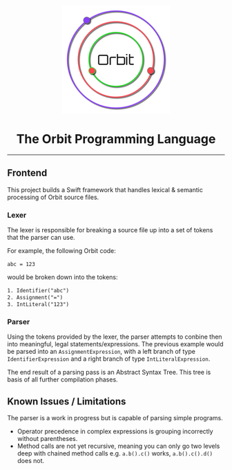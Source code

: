 <p align="center">
<img src="orbit_logo.png"/>
</p>
<h1 align="center">The Orbit Programming Language</h1>
<hr/>

## Frontend
This project builds a Swift framework that handles lexical & semantic processing of Orbit source files.

### Lexer
The lexer is responsible for breaking a source file up into a set of tokens that the parser can use.

For example, the following Orbit code:

	abc = 123

would be broken down into the tokens:

	1. Identifier("abc")
	2. Assignment("=")
	3. IntLiteral("123")

### Parser
Using the tokens provided by the lexer, the parser attempts to conbine then into meaningful, legal statements/expressions. The previous example would be parsed into an `AssignmentExpression`, with a left branch of type `IdentifierExpression` and a right branch of type `IntLiteralExpression`.

The end result of a parsing pass is an Abstract Syntax Tree. This tree is basis of all further compilation phases.

## Known Issues / Limitations

The parser is a work in progress but is capable of parsing simple programs.

- Operator precedence in complex expressions is grouping incorrectly without parentheses.
- Method calls are not yet recursive, meaning you can only go two levels deep with chained method calls e.g. `a.b().c()` works, `a.b().c().d()` does not.